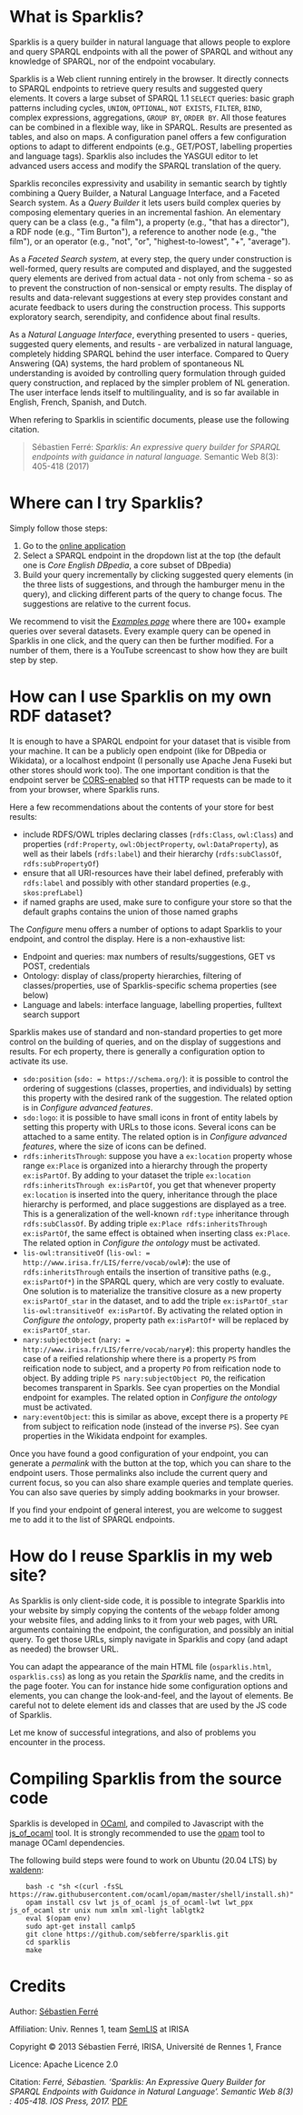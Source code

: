 <meta charset="UTF-8"/>

# What is Sparklis?

Sparklis is a query builder in natural language that allows people to explore and query SPARQL endpoints with all the power of SPARQL and without any knowledge of SPARQL, nor of the endpoint vocabulary.

Sparklis is a Web client running entirely in the browser. It directly connects to SPARQL endpoints to retrieve query results and suggested query elements. It covers a large subset of SPARQL 1.1 `SELECT` queries: basic graph patterns including cycles, `UNION`, `OPTIONAL`, `NOT EXISTS`, `FILTER`, `BIND`, complex expressions, aggregations, `GROUP BY`, `ORDER BY`. All those features can be combined in a flexible way, like in SPARQL. Results are presented as tables, and also on maps. A
configuration panel offers a few configuration options to adapt to different endpoints (e.g., GET/POST, labelling properties and language tags). Sparklis also includes the YASGUI editor to let advanced users access and modify the SPARQL translation of the query.

Sparklis reconciles expressivity and usability in semantic search by tightly combining a Query Builder, a Natural Language Interface, and a Faceted Search system. As a *Query Builder* it lets users build complex queries by composing elementary queries in an incremental fashion. An elementary query can be a class (e.g., "a film"), a property (e.g., "that has a director"), a RDF node (e.g., "Tim Burton"), a reference to another node (e.g., "the film"), or an operator (e.g., "not", "or", "highest-to-lowest", "+", "average").

As a *Faceted Search system*, at every step, the query under construction is well-formed, query results are computed and displayed, and the suggested query elements are derived from actual data - not only from schema - so as to prevent the construction of non-sensical or empty results. The display of results and data-relevant suggestions at every step provides constant and acurate feedback to users during the construction process. This supports exploratory search, serendipity, and confidence about final results.

As a *Natural Language Interface*, everything presented to users - queries, suggested query elements, and results - are verbalized in natural language, completely hidding SPARQL behind the user interface. Compared to Query Answering (QA) systems, the hard problem of spontaneous NL understanding is avoided by controlling query formulation through guided query construction, and replaced by the simpler problem of NL generation. The user interface lends itself to multilinguality, and is so far available in English, French, Spanish, and Dutch.

When refering to Sparklis in scientific documents, please use the following citation.

> Sébastien Ferré: *Sparklis: An expressive query builder for SPARQL endpoints with guidance in natural language.* Semantic Web 8(3): 405-418 (2017)

# Where can I try Sparklis?

Simply follow those steps:
1. Go to the [online application](http://www.irisa.fr/LIS/ferre/sparklis/)
2. Select a SPARQL endpoint in the dropdown list at the top (the default one is *Core English DBpedia*, a core subset of DBpedia)
3. Build your query incrementally by clicking suggested query elements (in the three lists of suggestions, and through the hamburger menu in the query), and clicking different parts of the query to change focus. The suggestions are relative to the current focus.

We recommend to visit the [*Examples page*](http://www.irisa.fr/LIS/ferre/sparklis/examples.html) where there are 100+ example queries over several datasets. Every example query can be opened in Sparklis in one click, and the query can then be further modified. For a number of them, there is a YouTube screencast to show how they are built step by step.

# How can I use Sparklis on my own RDF dataset?

It is enough to have a SPARQL endpoint for your dataset that is visible from your machine. It can be a publicly open endpoint (like for DBpedia or Wikidata), or a localhost endpoint (I personally use Apache Jena Fuseki but other stores should work too). The one important condition is that the endpoint server be [CORS-enabled](https://www.w3.org/wiki/CORS_Enabled) so that HTTP requests can be made to it from your browser, where Sparklis runs.

Here a few recommendations about the contents of your store for best results:

* include RDFS/OWL triples declaring classes (`rdfs:Class`, `owl:Class`) and properties (`rdf:Property`, `owl:ObjectProperty`, `owl:DataProperty`), as well as their labels (`rdfs:label`) and their hierarchy (`rdfs:subClassOf`, `rdfs:subPropertyOf`)
* ensure that all URI-resources have their label defined, preferably with `rdfs:label` and possibly with other standard properties (e.g., `skos:prefLabel`)
* if named graphs are used, make sure to configure your store so that the default graphs contains the union of those named graphs

The *Configure* menu offers a number of options to adapt Sparklis to your endpoint, and control the display. Here is a non-exhaustive list:

* Endpoint and queries: max numbers of results/suggestions, GET vs POST, credentials
* Ontology: display of class/property hierarchies, filtering of classes/properties, use of Sparklis-specific schema properties (see below)
* Language and labels: interface language, labelling properties, fulltext search support

Sparklis makes use of standard and non-standard properties to get more control on the building of queries, and on the display of suggestions and results. For ech property, there is generally a configuration option to activate its use.

* `sdo:position` (`sdo: = https://schema.org/`): it is possible to control the ordering of suggestions (classes, properties, and individuals) by setting this property with the desired rank of the suggestion. The related option is in *Configure advanced features*.
* `sdo:logo`: it is possible to have small icons in front of entity labels by setting this property with URLs to those icons. Several icons can be attached to a same entity. The related option is in *Configure advanced features*, where the size of icons can be defined.
* `rdfs:inheritsThrough`: suppose you have a `ex:location` property whose range `ex:Place` is organized into a hierarchy through the property `ex:isPartOf`. By adding to your dataset the triple `ex:location rdfs:inheritsThrough ex:isPartOf`, you get that whenever property `ex:location` is inserted into the query, inheritance through the place hierarchy is performed, and place suggestions are displayed as a tree. This is a generalization of the well-known `rdf:type` inheritance through `rdfs:subClassOf`. By adding triple `ex:Place rdfs:inheritsThrough ex:isPartOf`, the same effect is obtained when inserting class `ex:Place`. The related option in *Configure the ontology* must be activated.
* `lis-owl:transitiveOf` (`lis-owl: = http://www.irisa.fr/LIS/ferre/vocab/owl#`): the use of `rdfs:inheritsThrough` entails the insertion of transitive paths (e.g., `ex:isPartOf*`) in the SPARQL query, which are very costly to evaluate. One solution is to materialize the transitive closure as a new property `ex:isPartOf_star` in the dataset, and to add the triple `ex:isPartOf_star lis-owl:transitiveOf ex:isPartOf`. By activating the related option in *Configure the ontology*, property path `ex:isPartOf*` will be replaced by `ex:isPartOf_star`.
* `nary:subjectObject` (`nary: = http://www.irisa.fr/LIS/ferre/vocab/nary#`): this property handles the case of a reified relationship where there is a property `PS` from reification node to subject, and a property `PO` from reification node to object. By adding triple `PS nary:subjectObject PO`, the reification becomes transparent in Sparkls. See cyan properties on the Mondial endpoint for examples. The related option in *Configure the ontology* must be activated.
* `nary:eventObject`: this is similar as above, except there is a property `PE` from subject to reification node (instead of the inverse `PS`). See cyan properties in the Wikidata endpoint for examples.

Once you have found a good configuration of your endpoint, you can generate a *permalink* with the button at the top, which you can share to the endpoint users. Those permalinks also include the current query and current focus, so you can also share example queries and template queries. You can also save queries by simply adding bookmarks in your browser.

If you find your endpoint of general interest, you are welcome to suggest me to add it to the list of SPARQL endpoints.

# How do I reuse Sparklis in my web site?

As Sparklis is only client-side code, it is possible to integrate Sparklis into your website by simply copying the contents of the `webapp` folder among your website files, and adding links to it from your web pages, with URL arguments containing the endpoint, the configuration, and possibly an initial query. To get those URLs, simply navigate in Sparklis and copy (and adapt as needed) the browser URL.

You can adapt the appearance of the main HTML file (`osparklis.html`, `osparklis.css`) as long as you retain the *Sparklis* name, and the credits in the page footer. You can for instance hide some configuration options and elements, you can change the look-and-feel, and the layout of elements. Be careful not to delete element ids and classes that are used by the JS code of Sparklis.

Let me know of successful integrations, and also of problems you encounter in the process.

# Compiling Sparklis from the source code

Sparklis is developed in [OCaml](https//ocaml.org), and compiled to Javascript with the [js_of_ocaml](https://ocsigen.org/js_of_ocaml/latest/manual/overview) tool. It is strongly recommended to use the [opam](https://opam.ocaml.org/) tool to manage OCaml dependencies.

The following build steps were found to work on Ubuntu (20.04 LTS) by [waldenn](https://github.com/waldenn):

```
    bash -c "sh <(curl -fsSL https://raw.githubusercontent.com/ocaml/opam/master/shell/install.sh)"
    opam install csv lwt js_of_ocaml js_of_ocaml-lwt lwt_ppx js_of_ocaml str unix num xmlm xml-light lablgtk2
    eval $(opam env)
    sudo apt-get install camlp5
    git clone https://github.com/sebferre/sparklis.git
    cd sparklis
    make
```

# Credits

Author: [Sébastien Ferré](http://people.irisa.fr/Sebastien.Ferre/)

Affiliation: Univ. Rennes 1, team [SemLIS](http://www-semlis.irisa.fr/) at IRISA

Copyright © 2013 Sébastien Ferré, IRISA, Université de Rennes 1, France

Licence: Apache Licence 2.0

Citation: *Ferré, Sébastien. ‘Sparklis: An Expressive Query Builder for SPARQL Endpoints with Guidance in Natural Language’. Semantic Web 8(3) : 405-418. IOS Press, 2017.* [PDF](https://hal.inria.fr/hal-01485093/file/sparklis-preprint.pdf)
